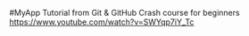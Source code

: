 #MyApp
Tutorial from Git & GitHub Crash course for beginners https://www.youtube.com/watch?v=SWYqp7iY_Tc
